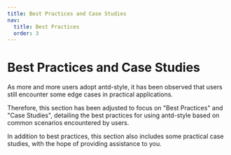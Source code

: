 ```yaml
---
title: Best Practices and Case Studies
nav:
  title: Best Practices
  order: 3
---
```


# Best Practices and Case Studies

As more and more users adopt antd-style, it has been observed that users still encounter some edge cases in practical applications.

Therefore, this section has been adjusted to focus on "Best Practices" and "Case Studies", detailing the best practices for using antd-style based on common scenarios encountered by users.

In addition to best practices, this section also includes some practical case studies, with the hope of providing assistance to you.
